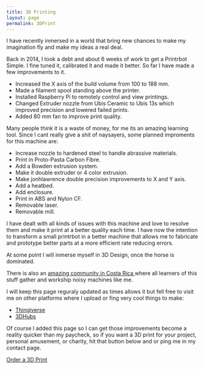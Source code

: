```yaml
---
title: 3D Printing
layout: page
permalink: 3DPrint
---
```


I have recently inmersed in a world that bring new chances to make my imagination fly and make my ideas a real deal.

Back in 2014, I took a debt and about 6 weeks of work to get a Printrbot Simple.
I fine tuned it, calibrated it and made it better. 
So far I have made a few improvements to it.

*	Increased the X axis of the build volume from 100 to 188 mm.
*	Made a filament spool standing above the printer.
*	Installed Raspberry Pi to remotely control and view printings.
*	Changed Extruder nozzle from Ubis Ceramic to Ubis 13s which improved precision and lowered failed prints.
*	Added 80 mm fan to improve print quality.

Many people think it is a waste of money, for me its an amazing learning tool. 
Since I cant really give a shit of naysayers, some planned improments for this machine are:

*	Increase nozzle to hardened steel to handle abrassive materials.
*	Print in Proto-Pasta Carbon Fibre.
*	Add a Bowden extrusion system.
*	Make it double extruder or 4 color extrusion.
*	Make jonhlawrence double precision improvements to X and Y axis.
*	Add a heatbed.
*	Add enclosure.
*	Print in ABS and Nylon CF.
*	Removable laser.
*	Removable mill.

I have dealt with all kinds of issues with this machine and love to resolve them and make it print at a better quality each time.
I have now the intention to transform a small printrbot in a better machine that allows me to fabricate and prototype better parts at a more efficient rate reducing errors.

At some point I will inmerse myself in 3D Design, once the horse is dominated.

There is also an [amazing community in Costa Rica ](https://www.facebook.com/groups/649106395172543/)
where all learners of this stuff gather and workship noisy machines like me.

I will keep this page reguraly updated as times allows it but fell free to visit me on other platforms where I upload or fing very cool things to make:

* [Thingiverse](https://www.thingiverse.com/Padillla)
* [3DHubs](https://www.3dhubs.com/san-jos%C3%A9-costa-rica/hubs/fofo)


Of course I added this page so I can get those improvements become a reality quicker than my paycheck, so if you want a 3D print for your project, personal amusement, or charity, hit that button below and or ping me in my contact page.


<a href="https://www.3dhubs.com/san-jos%C3%A9-costa-rica/hubs/fofo" data-3dhubs-widget="button" data-hub-id="28979" data-type="orderWidget" data-color="light" data-size="normal" data-text="Order a 3D Print">Order a 3D Print</a>
<script>!function(a,b,c,d){var e,g=(a.getElementsByTagName(b)[0],/^http:/.test(a.location)?"http":"https");a.getElementById(d)||(e=a.createElement(b),e.id=d,e.src=g+"://d3d4ig4df637nj.cloudfront.net/w/2.0.js",e.async=!0,a.body.appendChild(e))}(document,"script",1,"h3d-widgets-js");</script>

